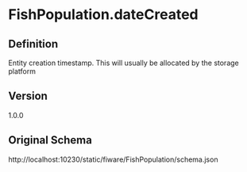 # FishPopulation.dateCreated

## Definition
Entity creation timestamp. This will usually be allocated by the storage platform

## Version
1.0.0

## Original Schema
http://localhost:10230/static/fiware/FishPopulation/schema.json
